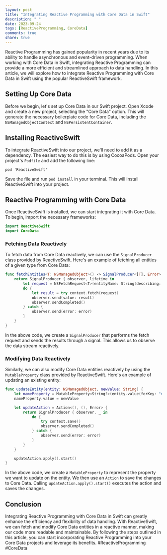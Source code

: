 ```yaml
---
layout: post
title: "Integrating Reactive Programming with Core Data in Swift"
description: " "
date: 2023-09-24
tags: [ReactiveProgramming, CoreData]
comments: true
share: true
---
```


Reactive Programming has gained popularity in recent years due to its ability to handle asynchronous and event-driven programming. When working with Core Data in Swift, integrating Reactive Programming can provide a more efficient and streamlined approach to data handling. In this article, we will explore how to integrate Reactive Programming with Core Data in Swift using the popular ReactiveSwift framework.

## Setting Up Core Data

Before we begin, let's set up Core Data in our Swift project. Open Xcode and create a new project, selecting the "Core Data" option. This will generate the necessary boilerplate code for Core Data, including the `NSManagedObjectContext` and `NSPersistentContainer`.

## Installing ReactiveSwift

To integrate ReactiveSwift into our project, we'll need to add it as a dependency. The easiest way to do this is by using CocoaPods. Open your project's `Podfile` and add the following line:

```
pod 'ReactiveSwift'
```

Save the file and run `pod install` in your terminal. This will install ReactiveSwift into your project.

## Reactive Programming with Core Data

Once ReactiveSwift is installed, we can start integrating it with Core Data. To begin, import the necessary frameworks:

```swift
import ReactiveSwift
import CoreData
```

### Fetching Data Reactively

To fetch data from Core Data reactively, we can use the `SignalProducer` class provided by ReactiveSwift. Here's an example of fetching all entities of a given type from Core Data:

```swift
func fetchEntities<T: NSManagedObject>() -> SignalProducer<[T], Error> {
    return SignalProducer { observer, lifetime in
        let request = NSFetchRequest<T>(entityName: String(describing: T.self))
        do {
            let result = try context.fetch(request)
            observer.send(value: result)
            observer.sendCompleted()
        } catch {
            observer.send(error: error)
        }
    }
}
```

In the above code, we create a `SignalProducer` that performs the fetch request and sends the results through a signal. This allows us to observe the data stream reactively.

### Modifying Data Reactively

Similarly, we can also modify Core Data entities reactively by using the `MutableProperty` class provided by ReactiveSwift. Here's an example of updating an existing entity:

```swift
func updateEntity(entity: NSManagedObject, newValue: String) {
    let nameProperty = MutableProperty<String?>(entity.value(forKey: "name") as? String)
    nameProperty.value = newValue

    let updateAction = Action<(), (), Error> {
        return SignalProducer { observer, _ in
            do {
                try context.save()
                observer.sendCompleted()
            } catch {
                observer.send(error: error)
            }
        }
    }

    updateAction.apply().start()
}
```

In the above code, we create a `MutableProperty` to represent the property we want to update on the entity. We then use an `Action` to save the changes to Core Data. Calling `updateAction.apply().start()` executes the action and saves the changes.

## Conclusion

Integrating Reactive Programming with Core Data in Swift can greatly enhance the efficiency and flexibility of data handling. With ReactiveSwift, we can fetch and modify Core Data entities in a reactive manner, making our code more readable and maintainable. By following the steps outlined in this article, you can start incorporating Reactive Programming into your Core Data projects and leverage its benefits. #ReactiveProgramming #CoreData